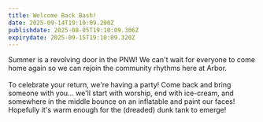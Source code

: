 ```yaml
---
title: Welcome Back Bash!
date: 2025-09-14T19:10:09.290Z
publishdate: 2025-08-05T19:10:09.306Z
expirydate: 2025-09-15T19:10:09.320Z
---
```

Summer is a revolving door in the PNW! We can't wait for everyone to come home again so we can rejoin the community rhythms here at Arbor. \
\
To celebrate your return, we're having a party! Come back and bring someone with you... we'll start with worship, end with ice-cream, and somewhere in the middle bounce on an inflatable and paint our faces! Hopefully it's warm enough for the (dreaded) dunk tank to emerge!